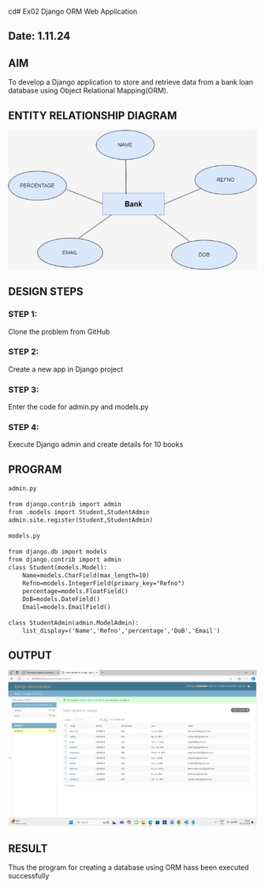 cd# Ex02 Django ORM Web Application
## Date: 1.11.24

## AIM
To develop a Django application to store and retrieve data from a bank loan database using Object Relational Mapping(ORM).

## ENTITY RELATIONSHIP DIAGRAM

![alt text](FChart.png)


## DESIGN STEPS

### STEP 1:
Clone the problem from GitHub

### STEP 2:
Create a new app in Django project

### STEP 3:
Enter the code for admin.py and models.py

### STEP 4:
Execute Django admin and create details for 10 books

## PROGRAM
```
admin.py

from django.contrib import admin
from .models import Student,StudentAdmin
admin.site.register(Student,StudentAdmin)

models.py

from django.db import models
from django.contrib import admin
class Student(models.Model):
	Name=models.CharField(max_length=10)
	Refno=models.IntegerField(primary_key="Refno")
	percentage=models.FloatField()
	DoB=models.DateField()
	Email=models.EmailField()
	
class StudentAdmin(admin.ModelAdmin):
	list_display=('Name','Refno','percentage','DoB','Email')
```


## OUTPUT

![alt text](<Screenshot 2024-11-01 040643.png>)



## RESULT
Thus the program for creating a database using ORM hass been executed successfully
